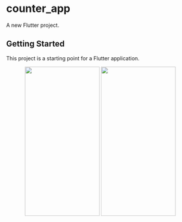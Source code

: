 # counter_app

A new Flutter project.

## Getting Started

This project is a starting point for a Flutter application.

<p align="center">
  <img src="https://raw.githubusercontent.com/kisahtegar/riverpod_demo/master/demo/counter_app/preview/1.png"  width="200" height="400"/>
  <img src="https://raw.githubusercontent.com/kisahtegar/riverpod_demo/master/demo/counter_app/preview/2.png"  width="200" height="400"/>
</p>
